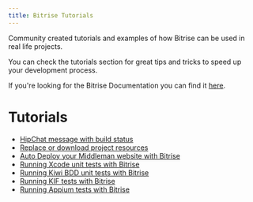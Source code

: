 ```yaml
---
title: Bitrise Tutorials
---
```


Community created tutorials and examples of how Bitrise can be
used in real life projects.

You can check the tutorials section for great tips and tricks
to speed up your development process.

If you're looking for the Bitrise Documentation you can find
it [here](/docs/index.html).

# Tutorials

* [HipChat message with build status](/tutorials/hipchat-message.html)
* [Replace or download project resources](/tutorials/replace-project-resources.html)
* [Auto Deploy your Middleman website with Bitrise](/tutorials/middleman-project.html)
* [Running Xcode unit tests with Bitrise](/tutorials/xcode-unit-test.html)
* [Running Kiwi BDD unit tests with Bitrise](/tutorials/xcode-unit-test-kiwi.html)
* [Running KIF tests with Bitrise](/tutorials/xcode-unit-test-kif.html)
* [Running Appium tests with Bitrise](/tutorials/appium-test-step.html)